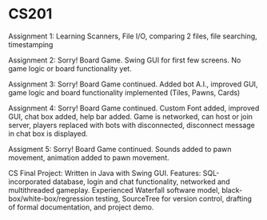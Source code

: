 # CS201
Assignment 1:
Learning Scanners, File I/O, comparing 2 files, file searching, timestamping

Assignment 2:
Sorry! Board Game. Swing GUI for first few screens. No game logic or board functionality yet.

Assignment 3: 
Sorry! Board Game continued. Added bot A.I., improved GUI, game logic and board functionality implemented (Tiles, Pawns, Cards)

Assignment 4:
Sorry! Board Game continued. Custom Font added, improved GUI, chat box added, help bar added. Game is networked, can host or join server, players replaced with bots with disconnected, disconnect message in chat box is displayed.

Assigment 5: 
Sorry! Board Game continued. Sounds added to pawn movement, animation added to pawn movement.

CS Final Project:
Written in Java with Swing GUI. Features: SQL-incorporated database, login and chat functionality, networked and multithreaded gameplay. Experienced Waterfall software model, black-box/white-box/regression testing, SourceTree for version control, drafting of formal documentation, and project demo.
